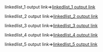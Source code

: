 linkedlist_1 output link=>[linkedlist_1 output link](https://github.com/poojaK853/JavaPrograms/blob/main/Linkedlist/p1_b1.png)

linkedlist_2 output link=>[linkedlist_2 output link](https://github.com/poojaK853/JavaPrograms/blob/main/Linkedlist/p1_b2.png)

linkedlist_3 output link=>[linkedlist_3 output link](https://github.com/poojaK853/JavaPrograms/blob/main/Linkedlist/p1_b3.png)

linkedlist_4 output link=>[linkedlist_4 output link](https://github.com/poojaK853/JavaPrograms/blob/main/Linkedlist/p1_b4.png)

linkedlist_5 output link=>[linkedlist_5 output link](https://github.com/poojaK853/JavaPrograms/blob/main/Linkedlist/p1_b5.png)

